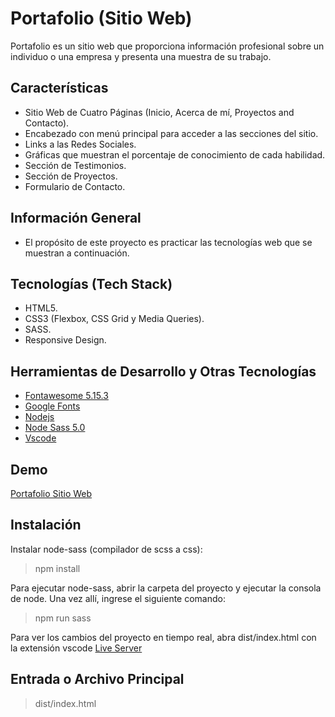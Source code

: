 # Portafolio (Sitio Web)

Portafolio es un sitio web que proporciona información profesional sobre un individuo o una empresa y presenta una muestra de su trabajo.

## Características

- Sitio Web de Cuatro Páginas (Inicio, Acerca de mí, Proyectos and Contacto).
- Encabezado con menú principal para acceder a las secciones del sitio.
- Links a las Redes Sociales.
- Gráficas que muestran el porcentaje de conocimiento de cada habilidad.
- Sección de Testimonios.
- Sección de Proyectos.
- Formulario de Contacto.

## Información General

- El propósito de este proyecto es practicar las tecnologías web que se muestran a continuación.

## Tecnologías (Tech Stack)

- HTML5.
- CSS3 (Flexbox, CSS Grid y Media Queries).
- SASS.
- Responsive Design.

## Herramientas de Desarrollo y Otras Tecnologías

- [Fontawesome 5.15.3](https://fontawesome.com/v5/search)
- [Google Fonts](https://fonts.google.com/)
- [Nodejs](https://nodejs.org/es/)
- [Node Sass 5.0](https://www.npmjs.com/package/node-sass)
- [Vscode](https://code.visualstudio.com/)

## Demo

[Portafolio Sitio Web](https://portfolio-website-njca.netlify.app/)

## Instalación

Instalar node-sass (compilador de scss a css):

> npm install

Para ejecutar node-sass, abrir la carpeta del proyecto y ejecutar la consola de node. Una vez allí, ingrese el siguiente comando:

> npm run sass

Para ver los cambios del proyecto en tiempo real, abra dist/index.html con la extensión vscode [Live Server](https://github.com/ritwickdey/vscode-live-server-plus-plus)

## Entrada o Archivo Principal

> dist/index.html
